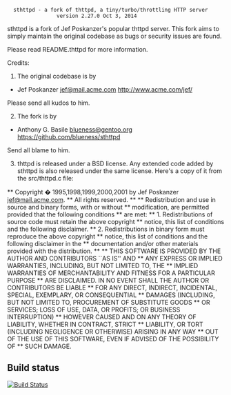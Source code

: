 
      sthttpd - a fork of thttpd, a tiny/turbo/throttling HTTP server
                    version 2.27.0 Oct 3, 2014

sthttpd is a fork of Jef Poskanzer's popular thttpd server.  This fork aims
to simply maintain the original codebase as bugs or security issues are found.

Please read README.thttpd for more information.

Credits:

1. The original codebase is by

* Jef Poskanzer <jef@mail.acme.com>  http://www.acme.com/jef/

Please send all kudos to him.

2. The fork is by

* Anthony G. Basile <blueness@gentoo.org> https://github.com/blueness/sthttpd

Send all blame to him.

3. thttpd is released under a BSD license.  Any extended code added by sthttpd is
also released under the same license.  Here's a copy of it from the src/thttpd.c
file:


** Copyright � 1995,1998,1999,2000,2001 by Jef Poskanzer <jef@mail.acme.com>.
** All rights reserved.
**
** Redistribution and use in source and binary forms, with or without
** modification, are permitted provided that the following conditions
** are met:
** 1. Redistributions of source code must retain the above copyright
**    notice, this list of conditions and the following disclaimer.
** 2. Redistributions in binary form must reproduce the above copyright
**    notice, this list of conditions and the following disclaimer in the
**    documentation and/or other materials provided with the distribution.
**
** THIS SOFTWARE IS PROVIDED BY THE AUTHOR AND CONTRIBUTORS ``AS IS'' AND
** ANY EXPRESS OR IMPLIED WARRANTIES, INCLUDING, BUT NOT LIMITED TO, THE
** IMPLIED WARRANTIES OF MERCHANTABILITY AND FITNESS FOR A PARTICULAR PURPOSE
** ARE DISCLAIMED.  IN NO EVENT SHALL THE AUTHOR OR CONTRIBUTORS BE LIABLE
** FOR ANY DIRECT, INDIRECT, INCIDENTAL, SPECIAL, EXEMPLARY, OR CONSEQUENTIAL
** DAMAGES (INCLUDING, BUT NOT LIMITED TO, PROCUREMENT OF SUBSTITUTE GOODS
** OR SERVICES; LOSS OF USE, DATA, OR PROFITS; OR BUSINESS INTERRUPTION)
** HOWEVER CAUSED AND ON ANY THEORY OF LIABILITY, WHETHER IN CONTRACT, STRICT
** LIABILITY, OR TORT (INCLUDING NEGLIGENCE OR OTHERWISE) ARISING IN ANY WAY
** OUT OF THE USE OF THIS SOFTWARE, EVEN IF ADVISED OF THE POSSIBILITY OF
** SUCH DAMAGE.

## Build status
[![Build Status](https://travis-ci.org/blueness/sthttpd.svg?branch=master)](https://travis-ci.org/blueness/sthttpd)

